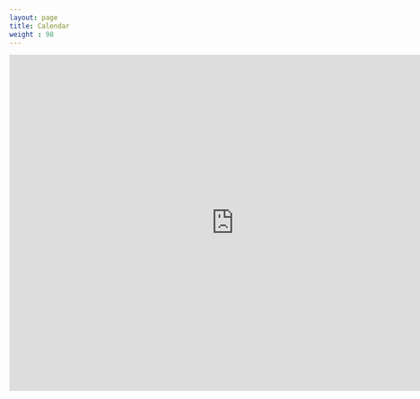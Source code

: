 ```yaml
---
layout: page
title: Calendar
weight : 98
---
```


<iframe src="https://calendar.google.com/calendar/embed?src=o6tkrivpqacvdf8makq3rmd4tk%40group.calendar.google.com&ctz=Asia%2FKolkata" style="border: 0" width="800" height="600" frameborder="0" scrolling="no"></iframe>

